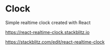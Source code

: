 # Clock

Simple realtime clock created with React

https://react-realtime-clock.stackblitz.io

https://stackblitz.com/edit/react-realtime-clock
